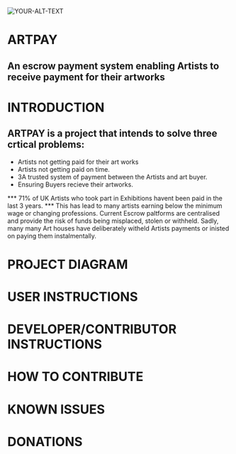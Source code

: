 <picture>
 <source media="(prefers-color-scheme: dark)" srcset="https://dicklerroth.com/wp-content/uploads/2017/06/escrow.jpg">
 <source media="(prefers-color-scheme: light)" srcset="https://i.ytimg.com/vi/fZlHcazNMrc/maxresdefault.jpg">
 <img alt="YOUR-ALT-TEXT" src="https://c5.staticflickr.com/9/8048/29402125324_f6b3b7fdc5_z.jpg">
</picture>


# ARTPAY
## An escrow payment system enabling Artists to receive payment for their artworks

# INTRODUCTION
## ARTPAY is a project that intends to solve three crtical problems:
* Artists not getting paid for their art works
* Artists not getting paid on time.
* 3A trusted system of payment between the Artists and art buyer.
* Ensuring Buyers recieve their artworks. 

*** 71% of UK Artists who took part in Exhibitions havent been paid in the last 3 years. *** This has lead to many artists earning below the minimum wage or changing professions. Current Escrow paltforms are centralised and provide the risk of funds being misplaced, stolen or withheld. Sadly, many many Art houses have deliberately witheld Artists payments or inisted on paying them instalmentally.  

# PROJECT DIAGRAM

# USER INSTRUCTIONS

# DEVELOPER/CONTRIBUTOR INSTRUCTIONS

# HOW TO CONTRIBUTE

# KNOWN ISSUES

# DONATIONS
